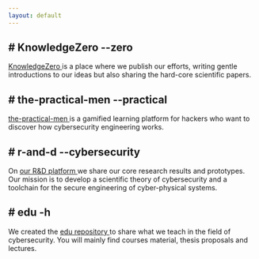 ```yaml
---
layout: default
---
```


<div class="container">

  <div class="row t-margin">
    <div class="col-10 col-sm-11">
      <h2 class="m-research-title">
        # KnowledgeZero --zero
      </h2>
    </div>
  </div>
  <div class="row res-sec">
    <div class="col-12">
      <p class="desc-margin m-research-text">
        <a href="https://www.knowledgezero.com/" target="blank">
          KnowledgeZero
        </a>
        is a place where we publish our efforts, writing gentle introductions to our ideas but also sharing the hard-core scientific papers. <br>
      </p>
    </div>
  </div>
  
  <div class="row t-margin">
    <div class="col-10 col-sm-11">
      <h2 class="m-research-title">
        # the-practical-men --practical
      </h2>
    </div>
  </div>
  <div class="row res-sec">
    <div class="col-12">
      <p class="desc-margin m-research-text">
        <a href="https://github.com/testtpm/the-practical-men-beta-v0.4" target="blank">
          the-practical-men
        </a>
        is a gamified learning platform for hackers who want to discover how cybersecurity engineering works. <br>
      </p>      
    </div>
  </div>

  <div class="row t-margin">
    <div class="col-10 col-sm-11">
      <h2 class="m-research-title">
       # r-and-d --cybersecurity
      </h2>
    </div>
  </div>
  <div class="row res-sec">
    <div class="col-12">
      <p class="desc-margin m-research-text">
	      On
        <a href="https://github.com/v-research/cybersecurity" target="blank">
          our R&D platform
        </a>
        we share our core research results and prototypes. Our mission is to develop a scientific theory of cybersecurity and a toolchain for the secure engineering of cyber-physical systems. <br>
      </p>
    </div>
  </div>

  <div class="row t-margin">
    <div class="col-10 col-sm-11">
      <h2 class="m-research-title">
       # edu -h
      </h2>
    </div>
  </div>
  <div class="row res-sec">
    <div class="col-12">
      <p class="desc-margin m-research-text">
	      We created the
        <a href="https://edu.v-research.it" target="blank">
          edu repository
        </a>
        to share what we teach in the field of cybersecurity. You will mainly find courses material, thesis proposals and lectures. <br>
      </p>
    </div>
  </div>

</div>

